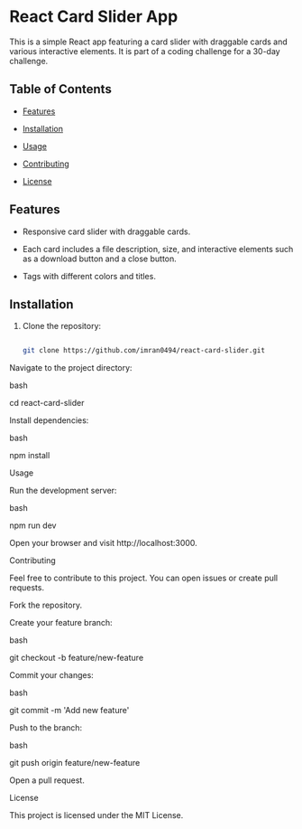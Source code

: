 # React Card Slider App




This is a simple React app featuring a card slider with draggable cards and various interactive elements. It is part of a coding challenge for a 30-day challenge.


## Table of Contents


- [Features](#features)

- [Installation](#installation)

- [Usage](#usage)

- [Contributing](#contributing)

- [License](#license)


## Features


- Responsive card slider with draggable cards.

- Each card includes a file description, size, and interactive elements such as a download button and a close button.

- Tags with different colors and titles.


## Installation


1. Clone the repository:


   ```bash

   git clone https://github.com/imran0494/react-card-slider.git

Navigate to the project directory:


bash

cd react-card-slider

Install dependencies:


bash


npm install

Usage

Run the development server:


bash

npm run dev

Open your browser and visit http://localhost:3000.


Contributing

Feel free to contribute to this project. You can open issues or create pull requests.


Fork the repository.


Create your feature branch:


bash

git checkout -b feature/new-feature

Commit your changes:


bash

git commit -m 'Add new feature'

Push to the branch:


bash

git push origin feature/new-feature

Open a pull request.


License

This project is licensed under the MIT License.

 
 
